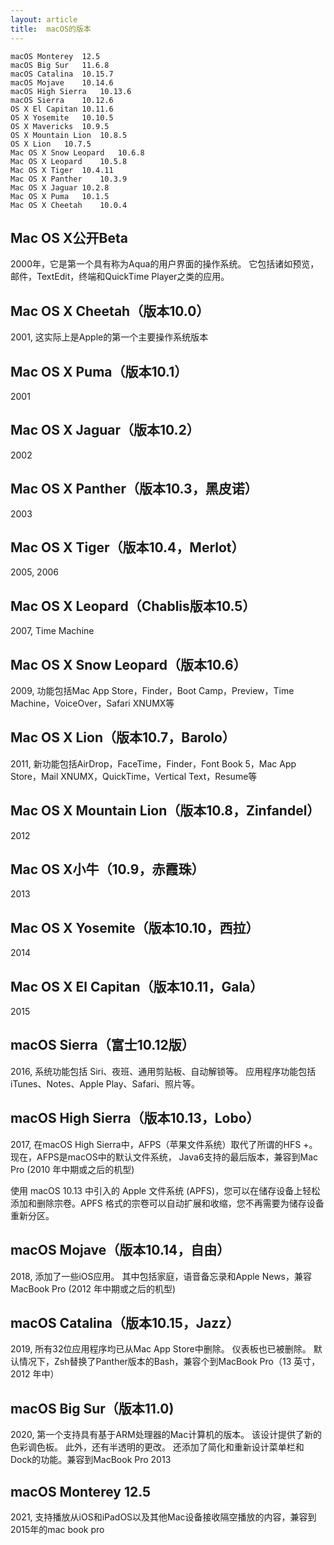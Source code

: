 ```yaml
---
layout: article 
title:  macOS的版本
---
```


```
macOS Monterey	12.5
macOS Big Sur	11.6.8
macOS Catalina  10.15.7
macOS Mojave	10.14.6
macOS High Sierra	10.13.6
macOS Sierra	10.12.6
OS X El Capitan	10.11.6
OS X Yosemite	10.10.5
OS X Mavericks	10.9.5
OS X Mountain Lion	10.8.5
OS X Lion	10.7.5
Mac OS X Snow Leopard	10.6.8
Mac OS X Leopard	10.5.8
Mac OS X Tiger	10.4.11
Mac OS X Panther	10.3.9
Mac OS X Jaguar	10.2.8
Mac OS X Puma	10.1.5
Mac OS X Cheetah	10.0.4

```

## Mac OS X公开Beta

2000年，它是第一个具有称为Aqua的用户界面的操作系统。 它包括诸如预览，邮件，TextEdit，终端和QuickTime Player之类的应用。


## Mac OS X Cheetah（版本10.0）

2001, 这实际上是Apple的第一个主要操作系统版本


## Mac OS X Puma（版本10.1）

2001


## Mac OS X Jaguar（版本10.2）

2002


## Mac OS X Panther（版本10.3，黑皮诺）

2003

## Mac OS X Tiger（版本10.4，Merlot）

2005, 2006


## Mac OS X Leopard（Chablis版本10.5）

2007, Time Machine


## Mac OS X Snow Leopard（版本10.6）

2009, 功能包括Mac App Store，Finder，Boot Camp，Preview，Time Machine，VoiceOver，Safari XNUMX等


## Mac OS X Lion（版本10.7，Barolo）

2011, 新功能包括AirDrop，FaceTime，Finder，Font Book 5，Mac App Store，Mail XNUMX，QuickTime，Vertical Text，Resume等


## Mac OS X Mountain Lion（版本10.8，Zinfandel）

2012


## Mac OS X小牛（10.9，赤霞珠）

2013


## Mac OS X Yosemite（版本10.10，西拉）

2014


## Mac OS X El Capitan（版本10.11，Gala）

2015


## macOS Sierra（富士10.12版）

2016, 系统功能包括 Siri、夜班、通用剪贴板、自动解锁等。 应用程序功能包括 iTunes、Notes、Apple Play、Safari、照片等。


## macOS High Sierra（版本10.13，Lobo）

2017, 在macOS High Sierra中，AFPS（苹果文件系统）取代了所谓的HFS +。 现在，AFPS是macOS中的默认文件系统， Java6支持的最后版本，兼容到Mac Pro (2010 年中期或之后的机型)

使用 macOS 10.13 中引入的 Apple 文件系统 (APFS)，您可以在储存设备上轻松添加和删除宗卷。APFS 格式的宗卷可以自动扩展和收缩，您不再需要为储存设备重新分区。


## macOS Mojave（版本10.14，自由）

2018, 添加了一些iOS应用。 其中包括家庭，语音备忘录和Apple News，兼容MacBook Pro (2012 年中期或之后的机型)


## macOS Catalina（版本10.15，Jazz）

2019, 所有32位应用程序均已从Mac App Store中删除。 仪表板也已被删除。 默认情况下，Zsh替换了Panther版本的Bash，兼容个到MacBook Pro（13 英寸，2012 年中）


## macOS Big Sur（版本11.0)

2020, 第一个支持具有基于ARM处理器的Mac计算机的版本。 该设计提供了新的色彩调色板。 此外，还有半透明的更改。 还添加了简化和重新设计菜单栏和Dock的功能。兼容到MacBook Pro 2013


## macOS Monterey 12.5

2021, 支持播放从iOS和iPadOS以及其他Mac设备接收隔空播放的内容，兼容到2015年的mac book pro